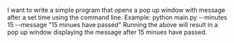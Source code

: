 I want to write a simple program that opens a pop up window with message after a set time using the command line.
Example: python main.py --minutes 15 --message "15 minues have passed"
Running the above will result in a pop up window displaying the message after 15 minues have passed.
